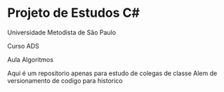 # Projeto de Estudos C#

Universidade Metodista de São Paulo

Curso ADS

Aula Algoritmos

Aqui é um repositorio apenas para estudo de colegas de classe
Alem de versionamento de codigo para historico
